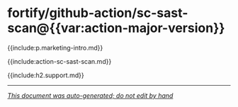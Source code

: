 # fortify/github-action/sc-sast-scan@{{var:action-major-version}} 

{{include:p.marketing-intro.md}}

{{include:action-sc-sast-scan.md}}

{{include:h2.support.md}}

---

*[This document was auto-generated; do not edit by hand](https://github.com/fortify/shared-doc-resources/blob/main/USAGE.md)*